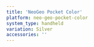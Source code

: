 ```yaml
---
title: 'NeoGeo Pocket Color'
platform: neo-geo-pocket-color
system_type: handheld
variation: Silver
accessories: ''
---
```

